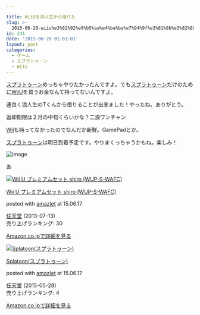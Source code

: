 ```yaml
---

title: WiiUを浪人生から借りた
slug: >-
  2015-06-20-wiiu%e3%82%92%e6%b5%aa%e4%ba%ba%e7%94%9f%e3%81%8b%e3%82%89%e5%80%9f%e3%82%8a%e3%81%9f
id: 241
date: '2015-06-20 01:01:01'
layout: post
categories:
  - ゲーム
  - スプラトゥーン
  - WiiU
---
```


[スプラトゥーン](http://d.hatena.ne.jp/keyword/%A5%B9%A5%D7%A5%E9%A5%C8%A5%A5%A1%BC%A5%F3)めっちゃやりたかったんですよ。でも[スプラトゥーン](http://d.hatena.ne.jp/keyword/%A5%B9%A5%D7%A5%E9%A5%C8%A5%A5%A1%BC%A5%F3)だけのために[WiiU](http://d.hatena.ne.jp/keyword/WiiU)を買うお金なんて持ってないんですよ。

運良く浪人生のTくんから借りることが出来ました！やったね。ありがとう。

返却期限は２月の中旬くらいかな？二浪ワンチャン

[Wii](http://d.hatena.ne.jp/keyword/Wii)も持ってなかったのでなんだか新鮮。GamePadとか。

[スプラトゥーン](http://d.hatena.ne.jp/keyword/%A5%B9%A5%D7%A5%E9%A5%C8%A5%A5%A1%BC%A5%F3)は明日到着予定です。やりまくっちゃうかもね。楽しみ！

![image](https://cdn-ak.f.st-hatena.com/images/fotolife/p/peipeipe/20190630/20190630171303.jpg)

あ



[![Wii U プレミアムセット shiro (WUP-S-WAFC)](https://cdn-ak.f.st-hatena.com/images/fotolife/p/peipeipe/20190702/20190702230654.jpg)](http://www.amazon.co.jp/exec/obidos/ASIN/B00D3GQC7S/peipeipe-22/ref=nosim/)



[Wii U プレミアムセット shiro (WUP-S-WAFC)](http://www.amazon.co.jp/exec/obidos/ASIN/B00D3GQC7S/peipeipe-22/ref=nosim/)

posted with [amazlet](http://www.amazlet.com/ "amazlet") at 15.06.17



[任天堂](http://d.hatena.ne.jp/keyword/%C7%A4%C5%B7%C6%B2) (2013-07-13)  
売り上げランキング: 30  




[Amazon.co.jpで詳細を見る](http://www.amazon.co.jp/exec/obidos/ASIN/B00D3GQC7S/peipeipe-22/ref=nosim/)









[![Splatoon(スプラトゥーン)](https://cdn-ak.f.st-hatena.com/images/fotolife/p/peipeipe/20190702/20190702231005.jpg)](http://www.amazon.co.jp/exec/obidos/ASIN/B00VDVY1C8/peipeipe-22/ref=nosim/)



[Splatoon(スプラトゥーン)](http://www.amazon.co.jp/exec/obidos/ASIN/B00VDVY1C8/peipeipe-22/ref=nosim/)

posted with [amazlet](http://www.amazlet.com/ "amazlet") at 15.06.17



[任天堂](http://d.hatena.ne.jp/keyword/%C7%A4%C5%B7%C6%B2) (2015-05-28)  
売り上げランキング: 4  




[Amazon.co.jpで詳細を見る](http://www.amazon.co.jp/exec/obidos/ASIN/B00VDVY1C8/peipeipe-22/ref=nosim/)





